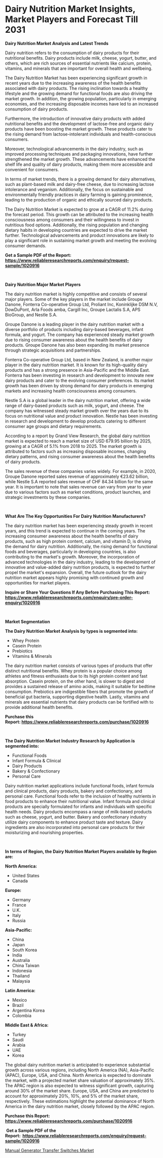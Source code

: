<p><h1>Dairy Nutrition Market Insights, Market Players and Forecast Till 2031</h1></p><p><strong>Dairy Nutrition Market Analysis and Latest Trends</strong></p>
<p><p>Dairy nutrition refers to the consumption of dairy products for their nutritional benefits. Dairy products include milk, cheese, yogurt, butter, and others, which are rich sources of essential nutrients like calcium, protein, vitamins, and minerals that are important for overall health and wellbeing.</p><p>The Dairy Nutrition Market has been experiencing significant growth in recent years due to the increasing awareness of the health benefits associated with dairy products. The rising inclination towards a healthy lifestyle and the growing demand for functional foods are also driving the market growth. In addition, the growing population, particularly in emerging economies, and the increasing disposable incomes have led to an increased consumption of dairy products.</p><p>Furthermore, the introduction of innovative dairy products with added nutritional benefits and the development of lactose-free and organic dairy products have been boosting the market growth. These products cater to the rising demand from lactose-intolerant individuals and health-conscious consumers.</p><p>Moreover, technological advancements in the dairy industry, such as improved processing techniques and packaging innovations, have further strengthened the market growth. These advancements have enhanced the shelf life and quality of dairy products, making them more accessible and convenient for consumers.</p><p>In terms of market trends, there is a growing demand for dairy alternatives, such as plant-based milk and dairy-free cheese, due to increasing lactose intolerance and veganism. Additionally, the focus on sustainable and environmentally friendly practices in dairy farming is gaining prominence, leading to the production of organic and ethically sourced dairy products.</p><p>The Dairy Nutrition Market is expected to grow at a CAGR of 11.2% during the forecast period. This growth can be attributed to the increasing health consciousness among consumers and their willingness to invest in nutritious food options. Additionally, the rising population and changing dietary habits in developing countries are expected to drive the market further. Technological advancements and product innovations are likely to play a significant role in sustaining market growth and meeting the evolving consumer demands.</p></p>
<p><strong>Get a Sample PDF of the Report:&nbsp; <a href="https://www.reliableresearchreports.com/enquiry/request-sample/1020916">https://www.reliableresearchreports.com/enquiry/request-sample/1020916</a></strong></p>
<p>&nbsp;</p>
<p><strong>Dairy Nutrition Major Market Players</strong></p>
<p><p>The dairy nutrition market is highly competitive and consists of several major players. Some of the key players in the market include Groupe Danone, Fonterra Co-operative Group Ltd, Proliant Inc, Koninklijke DSM N.V, DowDuPont, Arla Foods amba, Cargill Inc, Groupe Lactalis S.A, APS BioGroup, and Nestle S.A.</p><p>Groupe Danone is a leading player in the dairy nutrition market with a diverse portfolio of products including dairy-based beverages, infant formula, and yogurt. The company has experienced steady market growth due to rising consumer awareness about the health benefits of dairy products. Groupe Danone has also been expanding its market presence through strategic acquisitions and partnerships.</p><p>Fonterra Co-operative Group Ltd, based in New Zealand, is another major player in the dairy nutrition market. It is known for its high-quality dairy products and has a strong presence in Asia-Pacific and the Middle East. Fonterra has been investing in research and development to innovate new dairy products and cater to the evolving consumer preferences. Its market growth has been driven by strong demand for dairy products in emerging markets and increasing health consciousness among consumers.</p><p>Nestle S.A is a global leader in the dairy nutrition market, offering a wide range of dairy-based products such as milk, yogurt, and cheese. The company has witnessed steady market growth over the years due to its focus on nutritional value and product innovation. Nestle has been investing in research and development to develop products catering to different consumer age groups and dietary requirements.</p><p>According to a report by Grand View Research, the global dairy nutrition market is expected to reach a market size of USD 679.95 billion by 2025, growing at a CAGR of 5.1% from 2018 to 2025. The market growth is attributed to factors such as increasing disposable incomes, changing dietary patterns, and rising consumer awareness about the health benefits of dairy products.</p><p>The sales revenue of these companies varies widely. For example, in 2020, Groupe Danone reported sales revenue of approximately €23.62 billion, while Nestle S.A reported sales revenue of CHF 84.34 billion for the same year. It is important to note that sales revenue can vary from year to year due to various factors such as market conditions, product launches, and strategic investments by these companies.</p></p>
<p>&nbsp;</p>
<p><strong>What Are The Key Opportunities For Dairy Nutrition Manufacturers?</strong></p>
<p><p>The dairy nutrition market has been experiencing steady growth in recent years, and this trend is expected to continue in the coming years. The increasing consumer awareness about the health benefits of dairy products, such as high protein content, calcium, and vitamin D, is driving the demand for dairy nutrition. Additionally, the rising demand for functional foods and beverages, particularly in developing countries, is also contributing to the market's growth. Moreover, the incorporation of advanced technologies in the dairy industry, leading to the development of innovative and value-added dairy nutrition products, is expected to further propel the market's expansion. Overall, the future outlook for the dairy nutrition market appears highly promising with continued growth and opportunities for market players.</p></p>
<p><strong>Inquire or Share Your Questions If Any Before Purchasing This Report: <a href="https://www.reliableresearchreports.com/enquiry/pre-order-enquiry/1020916">https://www.reliableresearchreports.com/enquiry/pre-order-enquiry/1020916</a></strong></p>
<p>&nbsp;</p>
<p><strong>Market Segmentation</strong></p>
<p><strong>The Dairy Nutrition Market Analysis by types is segmented into:</strong></p>
<p><ul><li>Whey Protein</li><li>Casein Protein</li><li>Prebiotics</li><li>Vitamins & Minerals</li></ul></p>
<p><p>The dairy nutrition market consists of various types of products that offer distinct nutritional benefits. Whey protein is a popular choice among athletes and fitness enthusiasts due to its high protein content and fast absorption. Casein protein, on the other hand, is slower to digest and provides a sustained release of amino acids, making it suitable for bedtime consumption. Prebiotics are indigestible fibers that promote the growth of beneficial gut bacteria, supporting digestive health. Lastly, vitamins and minerals are essential nutrients that dairy products can be fortified with to provide additional health benefits.</p></p>
<p><strong>Purchase this Report:&nbsp;<a href="https://www.reliableresearchreports.com/purchase/1020916">https://www.reliableresearchreports.com/purchase/1020916</a></strong></p>
<p>&nbsp;</p>
<p><strong>The Dairy Nutrition Market Industry Research by Application is segmented into:</strong></p>
<p><ul><li>Functional Foods</li><li>Infant Formula & Clinical</li><li>Dairy Products</li><li>Bakery & Confectionary</li><li>Personal Care</li></ul></p>
<p><p>Dairy nutrition market applications include functional foods, infant formula and clinical products, dairy products, bakery and confectionary, and personal care. Functional foods refer to the inclusion of healthy nutrients in food products to enhance their nutritional value. Infant formula and clinical products are specially formulated for infants and individuals with specific health needs. Dairy products encompass a range of milk-based products such as cheese, yogurt, and butter. Bakery and confectionary industry utilize dairy components to enhance product taste and texture. Dairy ingredients are also incorporated into personal care products for their moisturizing and nourishing properties.</p></p>
<p>&nbsp;</p>
<p><strong>In terms of Region, the Dairy Nutrition Market Players available by Region are:</strong></p>
<p>
    <p> <strong> North America: </strong>
        <ul>
            <li>United States</li>
            <li>Canada</li>
        </ul>
        </p> 
    <p> <strong> Europe: </strong>
        <ul>
            <li>Germany</li>
            <li>France</li>
            <li>U.K.</li>
            <li>Italy</li>
            <li>Russia</li>
        </ul>
        </p> 
    <p> <strong> Asia-Pacific: </strong>
        <ul>
            <li>China</li>
            <li>Japan</li>
            <li>South Korea</li>
            <li>India</li>
            <li>Australia</li>
            <li>China Taiwan</li>
            <li>Indonesia</li>
            <li>Thailand</li>
            <li>Malaysia</li>
        </ul>
        </p> 
    <p> <strong> Latin America: </strong>
        <ul>
            <li>Mexico</li>
            <li>Brazil</li>
            <li>Argentina Korea</li>
            <li>Colombia</li>
        </ul>
        </p> 
    <p> <strong> Middle East & Africa: </strong>
        <ul>
            <li>Turkey</li>
            <li>Saudi</li>
            <li>Arabia</li>
            <li>UAE</li>
            <li>Korea</li>
        </ul>
    </p>
    </p>
<p><p>The global dairy nutrition market is anticipated to experience substantial growth across various regions, including North America (NA), Asia-Pacific (APAC), Europe, USA, and China. North America is expected to dominate the market, with a projected market share valuation of approximately 35%. The APAC region is also expected to witness significant growth, capturing around 30% of the market share. Europe, USA, and China are predicted to account for approximately 20%, 10%, and 5% of the market share, respectively. These estimations highlight the potential dominance of North America in the dairy nutrition market, closely followed by the APAC region.</p></p>
<p><strong>Purchase this Report: <a href="https://www.reliableresearchreports.com/purchase/1020916">https://www.reliableresearchreports.com/purchase/1020916</a></strong></p>
<p>&nbsp;<strong>Get a Sample PDF of the Report:&nbsp;&nbsp;<a href="https://www.reliableresearchreports.com/enquiry/request-sample/1020916">https://www.reliableresearchreports.com/enquiry/request-sample/1020916</a></strong></p>
<p><strong></strong></p>
<p><p><a href="https://github.com/tamvrosiya/Market-Research-Report-List-2/blob/main/manual-generator-transfer-switches-market.md">Manual Generator Transfer Switches Market</a></p></p>